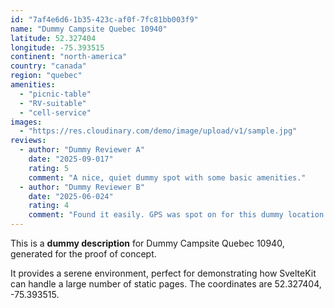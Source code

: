 ```yaml
---
id: "7af4e6d6-1b35-423c-af0f-7fc81bb003f9"
name: "Dummy Campsite Quebec 10940"
latitude: 52.327404
longitude: -75.393515
continent: "north-america"
country: "canada"
region: "quebec"
amenities:
  - "picnic-table"
  - "RV-suitable"
  - "cell-service"
images:
  - "https://res.cloudinary.com/demo/image/upload/v1/sample.jpg"
reviews:
  - author: "Dummy Reviewer A"
    date: "2025-09-017"
    rating: 5
    comment: "A nice, quiet dummy spot with some basic amenities."
  - author: "Dummy Reviewer B"
    date: "2025-06-024"
    rating: 4
    comment: "Found it easily. GPS was spot on for this dummy location."
---
```


This is a **dummy description** for Dummy Campsite Quebec 10940, generated for the proof of concept.

It provides a serene environment, perfect for demonstrating how SvelteKit can handle a large number of static pages. The coordinates are 52.327404, -75.393515.
